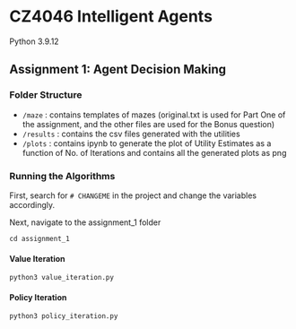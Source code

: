 # CZ4046 Intelligent Agents

Python 3.9.12

## Assignment 1: Agent Decision Making

### Folder Structure

- `/maze` : contains templates of mazes (original.txt is used for Part One of the assignment, and the other files are used for the Bonus question)
- `/results` : contains the csv files generated with the utilities
- `/plots` : contains ipynb to generate the plot of Utility Estimates as a function of No. of Iterations and contains all the generated plots as png

### Running the Algorithms

First, search for `# CHANGEME` in the project and change the variables accordingly.

Next, navigate to the assignment_1 folder

`cd assignment_1`

#### Value Iteration

`python3 value_iteration.py`

#### Policy Iteration

`python3 policy_iteration.py`
